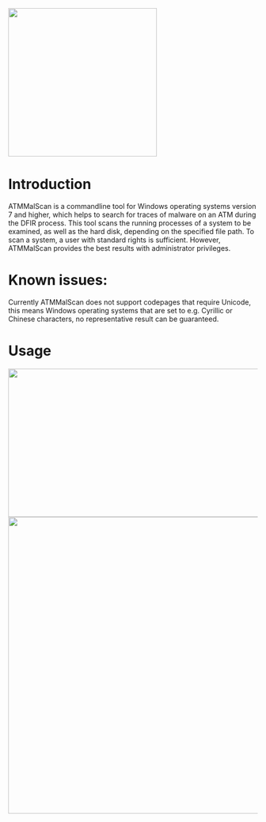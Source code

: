 <img src="https://github.com/fboldewin/ATMMalScan/blob/main/graphics/ATMMalScan-Logo.PNG" height="300" width="300">

# Introduction
ATMMalScan is a commandline tool for Windows operating systems version 7 and higher, which helps to search for traces of malware on an ATM during the DFIR process. This tool scans the running processes of a system to be examined, as well as the hard disk, depending on the specified file path. To scan a system, a user with standard rights is sufficient. However, ATMMalScan provides the best results with administrator privileges.

# Known issues:
Currently ATMMalScan does not support codepages that require Unicode, this means Windows operating systems that are set to e.g. Cyrillic or Chinese characters, no representative result can be guaranteed.

# Usage

<img src="https://github.com/fboldewin/ATMMalScan/blob/main/graphics/1-Scan-Mem-Disk.PNG" height="300" width="840">

<img src="https://github.com/fboldewin/ATMMalScan/blob/main/graphics/2-Scan-Malware-Detected.PNG" height="600" width="600">
